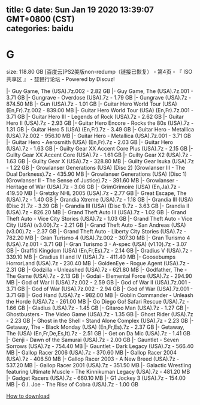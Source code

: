 
title: G
date: Sun Jan 19 2020 13:39:07 GMT+0800 (CST)    
categories: baidu
---

# G
size: 118.80 GB
 [百度云]PS2美版non-redump（链接已恢复） - 第4页 - 『 ISO共享区 』 - 琵琶行论坛 - Powered by Discuz!
 
|- Guy Game, The (USA).7z.002 - 2.82 GB
|- Guy Game, The (USA).7z.001 - 3.71 GB
|- Gungrave - Overdose (USA).7z - 1.79 GB
|- Gungrave (USA).7z - 874.50 MB
|- Gun (USA).7z - 1.01 GB
|- Guitar Hero World Tour (USA) (En,Fr).7z.002 - 839.00 MB
|- Guitar Hero World Tour (USA) (En,Fr).7z.001 - 3.71 GB
|- Guitar Hero III - Legends of Rock (USA).7z - 2.62 GB
|- Guitar Hero II (USA).7z - 2.93 GB
|- Guitar Hero Encore - Rocks the 80s (USA).7z - 1.31 GB
|- Guitar Hero 5 (USA) (En,Fr).7z - 3.49 GB
|- Guitar Hero - Metallica (USA).7z.002 - 956.10 MB
|- Guitar Hero - Metallica (USA).7z.001 - 3.71 GB
|- Guitar Hero - Aerosmith (USA) (En,Fr).7z - 2.03 GB
|- Guitar Hero (USA).7z - 1.63 GB
|- Guilty Gear XX Accent Core Plus (USA).7z - 2.15 GB
|- Guilty Gear XX Accent Core (USA).7z - 1.61 GB
|- Guilty Gear X2 (USA).7z - 1.63 GB
|- Guilty Gear X (USA).7z - 328.80 MB
|- Guilty Gear Isuka (USA).7z - 1.22 GB
|- Growlanser Generations (USA) (Disc 2) (Growlanser III - The Dual Darkness).7z - 435.90 MB
|- Growlanser Generations (USA) (Disc 1) (Growlanser II - The Sense of Justice).7z - 391.60 MB
|- Growlanser - Heritage of War (USA).7z - 3.06 GB
|- GrimGrimoire (USA) (En,Ja).7z - 419.50 MB
|- Gretzky NHL 2005 (USA).7z - 2.77 GB
|- Great Escape, The (USA).7z - 1.40 GB
|- Grandia Xtreme (USA).7z - 1.18 GB
|- Grandia III (USA) (Disc 2).7z - 3.39 GB
|- Grandia III (USA) (Disc 1).7z - 3.63 GB
|- Grandia II (USA).7z - 826.20 MB
|- Grand Theft Auto III (USA).7z - 1.02 GB
|- Grand Theft Auto - Vice City Stories (USA).7z - 1.03 GB
|- Grand Theft Auto - Vice City (USA) (v3.00).7z - 2.21 GB
|- Grand Theft Auto - San Andreas (USA) (v3.00).7z - 2.37 GB
|- Grand Theft Auto - Liberty City Stories (USA).7z - 782.20 MB
|- Gran Turismo 4 (USA).7z.002 - 307.30 MB
|- Gran Turismo 4 (USA).7z.001 - 3.71 GB
|- Gran Turismo 3 - A-spec (USA) (v1.10).7z - 3.07 GB
|- Graffiti Kingdom (USA) (En,Fr,Es).7z - 2.14 GB
|- Gradius V (USA).7z - 339.10 MB
|- Gradius III and IV (USA).7z - 411.40 MB
|- Goosebumps HorrorLand (USA).7z - 230.40 MB
|- GoldenEye - Rogue Agent (USA).7z - 2.31 GB
|- Godzilla - Unleashed (USA).7z - 621.80 MB
|- Godfather, The - The Game (USA).7z - 2.13 GB
|- Godai - Elemental Force (USA).7z - 294.90 MB
|- God of War II (USA).7z.002 - 2.59 GB
|- God of War II (USA).7z.001 - 3.71 GB
|- God of War (USA).7z.002 - 2.94 GB
|- God of War (USA).7z.001 - 3.71 GB
|- God Hand (USA).7z - 982.00 MB
|- Goblin Commander - Unleash the Horde (USA).7z - 261.00 MB
|- Go Diego Go! Safari Rescue (USA).7z - 1.66 GB
|- Gladius (USA).7z - 1.45 GB
|- Gitaroo Man (USA).7z - 1.27 GB
|- Ghostbusters - The Video Game (USA).7z - 1.35 GB
|- Ghost Rider (USA).7z - 2.23 GB
|- Ghost in the Shell - Stand Alone Complex (USA).7z - 2.23 GB
|- Getaway, The - Black Monday (USA) (En,Fr,Es).7z - 2.37 GB
|- Getaway, The (USA) (En,Fr,De,Es,It).7z - 2.51 GB
|- Get on Da Mic (USA).7z - 1.41 GB
|- Genji - Dawn of the Samurai (USA).7z - 2.00 GB
|- Gauntlet - Seven Sorrows (USA).7z - 754.40 MB
|- Gauntlet - Dark Legacy (USA).7z - 566.40 MB
|- Gallop Racer 2006 (USA).7z - 370.60 MB
|- Gallop Racer 2004 (USA).7z - 406.50 MB
|- Gallop Racer 2003 - A New Breed (USA).7z - 537.20 MB
|- Gallop Racer 2001 (USA).7z - 351.50 MB
|- Galactic Wrestling featuring Ultimate Muscle - The Kinnikuman Legacy (USA).7z - 481.20 MB
|- Gadget Racers (USA).7z - 660.10 MB
|- G1 Jockey 3 (USA).7z - 154.00 MB
|- G.I. Joe - The Rise of Cobra (USA).7z - 1.00 GB

[How to download](https://bpcam.bemobtrk.com/go/2ceec3aa-1ca2-46d6-b9ff-aaa5c184517c?jno=2251)